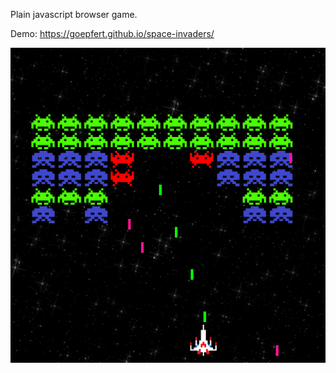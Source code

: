 Plain javascript browser game.

Demo: https://goepfert.github.io/space-invaders/

![](https://github.com/goepfert/space-invaders/blob/master/images/demo.png?raw=true)
